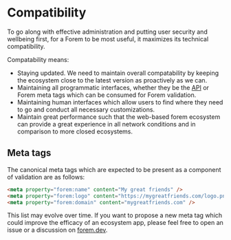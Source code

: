 # Compatibility

To go along with effective administration and putting user security and wellbeing first, for a Forem to be most useful, it maximizes its technical compatibility.

Compatability means:

- Staying updated. We need to maintain overall compatability by keeping the ecosystem close to the latest version as proactively as we can.
- Maintaining all programmatic interfaces, whether they be the [API](https://api.forem.com) or Forem meta tags which can be consumed for Forem validation.
- Maintaining human interfaces which allow users to find where they need to go and conduct all necessary customizations.
- Maintain great performance such that the web-based forem ecosystem can provide a great experience in all network conditions and in comparison to more closed ecosystems.

## Meta tags

The canonical meta tags which are expected to be present as a component of validation are as follows:

```html
<meta property="forem:name" content="My great friends" />
<meta property="forem:logo" content="https://mygreatfriends.com/logo.png" />
<meta property="forem:domain" content="mygreatfriends.com" />
```

This list may evolve over time. If you want to propose a new meta tag which could improve the efficacy of an ecosystem app, please feel free to open an issue or a discussion on [forem.dev](https://forem.dev).
